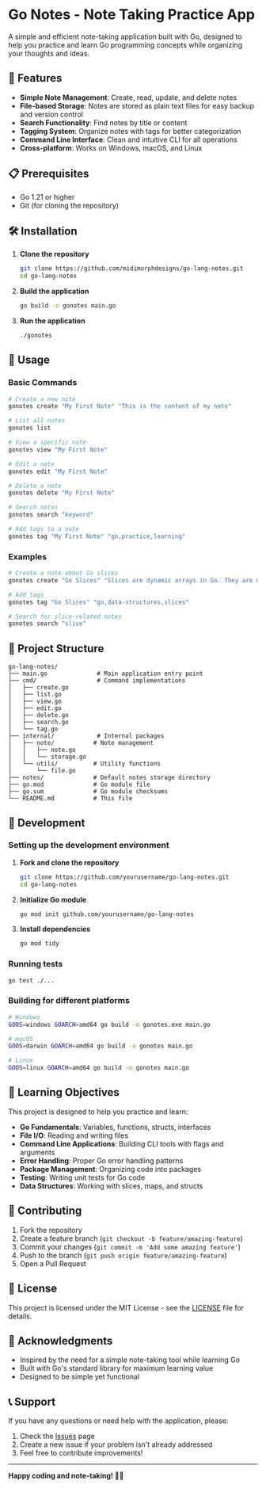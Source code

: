 # Go Notes - Note Taking Practice App

A simple and efficient note-taking application built with Go, designed to help you practice and learn Go programming concepts while organizing your thoughts and ideas.

## 🚀 Features

- **Simple Note Management**: Create, read, update, and delete notes
- **File-based Storage**: Notes are stored as plain text files for easy backup and version control
- **Search Functionality**: Find notes by title or content
- **Tagging System**: Organize notes with tags for better categorization
- **Command Line Interface**: Clean and intuitive CLI for all operations
- **Cross-platform**: Works on Windows, macOS, and Linux

## 📋 Prerequisites

- Go 1.21 or higher
- Git (for cloning the repository)

## 🛠️ Installation

1. **Clone the repository**

   ```bash
   git clone https://github.com/midimurphdesigns/go-lang-notes.git
   cd go-lang-notes
   ```

2. **Build the application**

   ```bash
   go build -o gonotes main.go
   ```

3. **Run the application**
   ```bash
   ./gonotes
   ```

## 📖 Usage

### Basic Commands

```bash
# Create a new note
gonotes create "My First Note" "This is the content of my note"

# List all notes
gonotes list

# View a specific note
gonotes view "My First Note"

# Edit a note
gonotes edit "My First Note"

# Delete a note
gonotes delete "My First Note"

# Search notes
gonotes search "keyword"

# Add tags to a note
gonotes tag "My First Note" "go,practice,learning"
```

### Examples

```bash
# Create a note about Go slices
gonotes create "Go Slices" "Slices are dynamic arrays in Go. They are more flexible than arrays and can grow or shrink as needed."

# Add tags
gonotes tag "Go Slices" "go,data-structures,slices"

# Search for slice-related notes
gonotes search "slice"
```

## 📁 Project Structure

```
go-lang-notes/
├── main.go              # Main application entry point
├── cmd/                 # Command implementations
│   ├── create.go
│   ├── list.go
│   ├── view.go
│   ├── edit.go
│   ├── delete.go
│   ├── search.go
│   └── tag.go
├── internal/            # Internal packages
│   ├── note/           # Note management
│   │   ├── note.go
│   │   └── storage.go
│   └── utils/          # Utility functions
│       └── file.go
├── notes/              # Default notes storage directory
├── go.mod              # Go module file
├── go.sum              # Go module checksums
└── README.md           # This file
```

## 🧪 Development

### Setting up the development environment

1. **Fork and clone the repository**

   ```bash
   git clone https://github.com/yourusername/go-lang-notes.git
   cd go-lang-notes
   ```

2. **Initialize Go module**

   ```bash
   go mod init github.com/yourusername/go-lang-notes
   ```

3. **Install dependencies**
   ```bash
   go mod tidy
   ```

### Running tests

```bash
go test ./...
```

### Building for different platforms

```bash
# Windows
GOOS=windows GOARCH=amd64 go build -o gonotes.exe main.go

# macOS
GOOS=darwin GOARCH=amd64 go build -o gonotes main.go

# Linux
GOOS=linux GOARCH=amd64 go build -o gonotes main.go
```

## 🎯 Learning Objectives

This project is designed to help you practice and learn:

- **Go Fundamentals**: Variables, functions, structs, interfaces
- **File I/O**: Reading and writing files
- **Command Line Applications**: Building CLI tools with flags and arguments
- **Error Handling**: Proper Go error handling patterns
- **Package Management**: Organizing code into packages
- **Testing**: Writing unit tests for Go code
- **Data Structures**: Working with slices, maps, and structs

## 🤝 Contributing

1. Fork the repository
2. Create a feature branch (`git checkout -b feature/amazing-feature`)
3. Commit your changes (`git commit -m 'Add some amazing feature'`)
4. Push to the branch (`git push origin feature/amazing-feature`)
5. Open a Pull Request

## 📝 License

This project is licensed under the MIT License - see the [LICENSE](LICENSE) file for details.

## 🙏 Acknowledgments

- Inspired by the need for a simple note-taking tool while learning Go
- Built with Go's standard library for maximum learning value
- Designed to be simple yet functional

## 📞 Support

If you have any questions or need help with the application, please:

1. Check the [Issues](https://github.com/yourusername/go-lang-notes/issues) page
2. Create a new issue if your problem isn't already addressed
3. Feel free to contribute improvements!

---

**Happy coding and note-taking! 📝✨**
